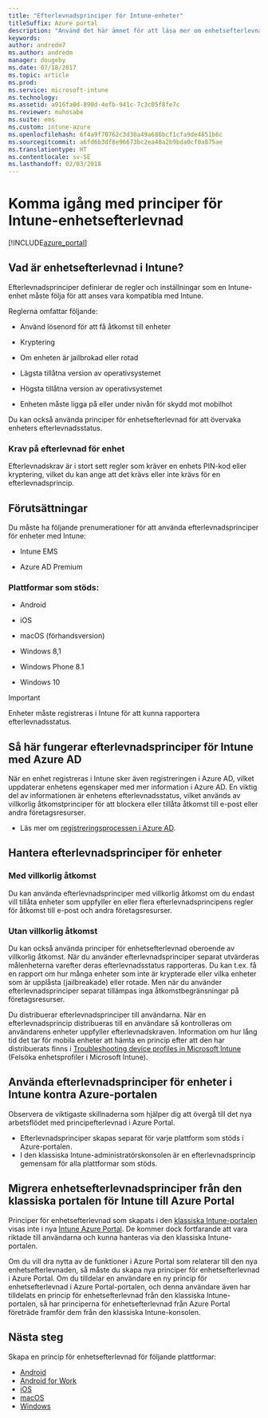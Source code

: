 ```yaml
---
title: "Efterlevnadsprinciper för Intune-enheter"
titleSuffix: Azure portal
description: "Använd det här ämnet för att läsa mer om enhetsefterlevnad i Microsoft Intune”"
keywords: 
author: andredm7
ms.author: andredm
manager: dougeby
ms.date: 07/18/2017
ms.topic: article
ms.prod: 
ms.service: microsoft-intune
ms.technology: 
ms.assetid: a916fa0d-890d-4efb-941c-7c3c05f8fe7c
ms.reviewer: muhosabe
ms.suite: ems
ms.custom: intune-azure
ms.openlocfilehash: 6f4a9f70762c3d30a49a686bcf1cfa9de4851b6c
ms.sourcegitcommit: a6fd6b3df8e96673bc2ea48a2b9bda0cf0a875ae
ms.translationtype: HT
ms.contentlocale: sv-SE
ms.lasthandoff: 02/03/2018
---
```

# <a name="get-started-with-intune-device-compliance-policies"></a>Komma igång med principer för Intune-enhetsefterlevnad

[!INCLUDE[azure_portal](./includes/azure_portal.md)]

## <a name="what-is-device-compliance-in-intune"></a>Vad är enhetsefterlevnad i Intune?

Efterlevnadsprinciper definierar de regler och inställningar som en Intune-enhet måste följa för att anses vara kompatibla med Intune.

Reglerna omfattar följande:

- Använd lösenord för att få åtkomst till enheter

- Kryptering

- Om enheten är jailbrokad eller rotad

- Lägsta tillåtna version av operativsystemet

- Högsta tillåtna version av operativsystemet

- Enheten måste ligga på eller under nivån för skydd mot mobilhot

Du kan också använda principer för enhetsefterlevnad för att övervaka enheters efterlevnadsstatus.

### <a name="device-compliance-requirements"></a>Krav på efterlevnad för enhet

Efterlevnadskrav är i stort sett regler som kräver en enhets PIN-kod eller kryptering, vilket du kan ange att det krävs eller inte krävs för en efterlevnadsprincip.

<!---### Actions for noncompliance

You can specify what needs to happen when a device is determined as noncompliant. This can be a sequence of actions during a specific time.
When you specify these actions, Intune will automatically initiate them in the sequence you specify. See the following example of a sequence of
actions for a device that continues to be in the noncompliant status for
a week:

-   When the device is first determined to be noncompliant, an email with noncompliant notification is sent to the user.

-   3 days after initial noncompliance state, a follow up reminder is sent to the user.

-   5 days after initial noncompliance state, a final reminder with a notification that access to company resources will be blocked on the device in 2 days if the compliance issues are not remediated is sent to the user.

-   7 days after initial noncompliance state, access to company resources is blocked. This requires that you have conditional access policy that specifies that access from noncompliant devices should    be blocked for services such as Exchange and SharePoint.

### Grace Period

This is the time between when a device is first determined as
noncompliant to when access to company resources on that device is blocked. This time allows for time that the user has to resolve
compliance issues on the device. You can also use this time to create your action sequences to send notifications to the user before their access is blocked.

Remember that you need to implement conditional access policies in addition to compliance policies in order for access to company resources to be blocked.--->

##  <a name="pre-requisites"></a>Förutsättningar

Du måste ha följande prenumerationer för att använda efterlevnadsprinciper för enheter med Intune:

- Intune EMS

- Azure AD Premium

###  <a name="supported-platforms"></a>Plattformar som stöds:

-   Android

-   iOS

-   macOS (förhandsversion)

-   Windows 8,1

-   Windows Phone 8.1

-   Windows 10

> [!IMPORTANT]
> Enheter måste registreras i Intune för att kunna rapportera efterlevnadsstatus.

## <a name="how-intune-device-compliance-policies-work-with-azure-ad"></a>Så här fungerar efterlevnadsprinciper för Intune med Azure AD

När en enhet registreras i Intune sker även registreringen i Azure AD, vilket uppdaterar enhetens egenskaper med mer information i Azure AD. En viktig del av informationen är enhetens efterlevnadsstatus, vilket används av villkorlig åtkomstprinciper för att blockera eller tillåta åtkomst till e-post eller andra företagsresurser.

- Läs mer om [registreringsprocessen i Azure AD](https://docs.microsoft.com/azure/active-directory/active-directory-device-registration-overview).

##  <a name="ways-to-use-device-compliance-policies"></a>Hantera efterlevnadsprinciper för enheter

### <a name="with-conditional-access"></a>Med villkorlig åtkomst
Du kan använda efterlevnadsprinciper med villkorlig åtkomst om du endast vill tillåta enheter som uppfyller en eller flera efterlevnadsprincipens regler för åtkomst till e-post och andra företagsresurser.

### <a name="without-conditional-access"></a>Utan villkorlig åtkomst
Du kan också använda principer för enhetsefterlevnad oberoende av villkorlig åtkomst. När du använder efterlevnadsprinciper separat utvärderas målenheterna varefter deras efterlevnadsstatus rapporteras. Du kan t.ex. få en rapport om hur många enheter som inte är krypterade eller vilka enheter som är upplåsta (jailbreakade) eller rotade. Men när du använder efterlevnadsprinciper separat tillämpas inga åtkomstbegränsningar på företagsresurser.

Du distribuerar efterlevnadsprinciper till användarna. När en efterlevnadsprincip distribueras till en användare så kontrolleras om användarens enheter uppfyller efterlevnadskraven. Information om hur lång tid det tar för mobila enheter att hämta en princip efter att den har distribuerats finns i [Troubleshooting device profiles in Microsoft Intune](device-profile-troubleshoot.md#how-long-does-it-take-for-mobile-devices-to-get-a-policy-or-apps-after-they-have-been-assigned) (Felsöka enhetsprofiler i Microsoft Intune).

##  <a name="using-device-compliance-policies-in-the-intune-classic-portal-vs-azure-portal"></a>Använda efterlevnadsprinciper för enheter i Intune kontra Azure-portalen

Observera de viktigaste skillnaderna som hjälper dig att övergå till det nya arbetsflödet med principefterlevnad i Azure Portal.

- Efterlevnadsprinciper skapas separat för varje plattform som stöds i Azure-portalen.
- I den klassiska Intune-administratörskonsolen är en efterlevnadsprincip gemensam för alla plattformar som stöds.

<!--- -   In the Azure portal, you have the ability to specify actions and notifications that are intiated when a device is determined to be noncompliant. This ability does not exist in the Intune admin console.

-   In the Azure portal, you can set a grace period to allow time for the end-user to get their device back to compliance status before they completely lose the ability to get company data on their device. This is not available in the Intune admin console.--->

##  <a name="migrate-device-compliance-policies-from-the-intune-classic-portal-to-the-azure-portal"></a>Migrera enhetsefterlevnadsprinciper från den klassiska portalen för Intune till Azure Portal

Principer för enhetsefterlevnad som skapats i den [klassiska Intune-portalen](https://manage.microsoft.com) visas inte i nya [Intune Azure Portal](https://portal.azure.com). De kommer dock fortfarande att vara riktade till användarna och kunna hanteras via den klassiska Intune-portalen.

Om du vill dra nytta av de funktioner i Azure Portal som relaterar till den nya enhetsefterlevnaden, så måste du skapa nya principer för enhetsefterlevnad i Azure Portal. Om du tilldelar en användare en ny princip för enhetsefterlevnad i Azure Portal-portalen, och denna användare även har tilldelats en princip för enhetsefterlevnad från den klassiska Intune-portalen, så har principerna för enhetsefterlevnad från Azure Portal företräde framför dem från den klassiska Intune-konsolen.

##  <a name="next-steps"></a>Nästa steg

Skapa en princip för enhetsefterlevnad för följande plattformar:

- [Android](compliance-policy-create-android.md)
- [Android for Work](compliance-policy-create-android-for-work.md)
- [iOS](compliance-policy-create-ios.md)
- [macOS](compliance-policy-create-mac-os.md)
- [Windows](compliance-policy-create-windows.md)
